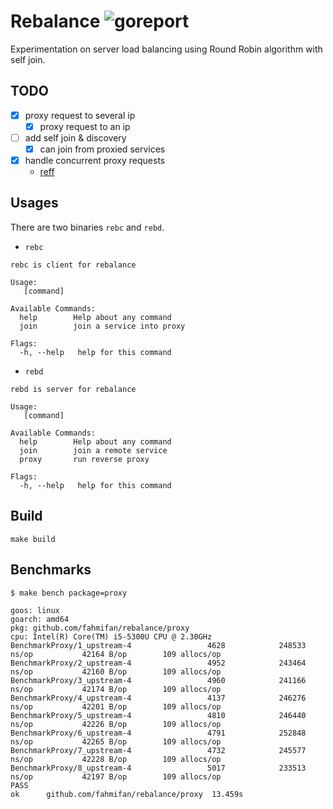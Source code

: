 # Rebalance ![goreport](https://goreportcard.com/badge/github.com/fahmifan/rebalance)

Experimentation on server load balancing using Round Robin algorithm with self join.

## TODO
- [x] proxy request to several ip
    - [x] proxy request to an ip
- [ ] add self join & discovery
    - [x] can join from proxied services
- [x] handle concurrent proxy requests
    - [reff](https://kasvith.github.io/posts/lets-create-a-simple-lb-go)

## Usages

There are two binaries `rebc` and `rebd`.
- `rebc`
```
rebc is client for rebalance

Usage:
   [command]

Available Commands:
  help        Help about any command
  join        join a service into proxy

Flags:
  -h, --help   help for this command
```

- `rebd`
```
rebd is server for rebalance

Usage:
   [command]

Available Commands:
  help        Help about any command
  join        join a remote service
  proxy       run reverse proxy

Flags:
  -h, --help   help for this command
```

## Build
```
make build
```

## Benchmarks
`$ make bench package=proxy`
```
goos: linux
goarch: amd64
pkg: github.com/fahmifan/rebalance/proxy
cpu: Intel(R) Core(TM) i5-5300U CPU @ 2.30GHz
BenchmarkProxy/1_upstream-4                 4628            248533 ns/op           42164 B/op        109 allocs/op
BenchmarkProxy/2_upstream-4                 4952            243464 ns/op           42160 B/op        109 allocs/op
BenchmarkProxy/3_upstream-4                 4960            241166 ns/op           42174 B/op        109 allocs/op
BenchmarkProxy/4_upstream-4                 4137            246276 ns/op           42201 B/op        109 allocs/op
BenchmarkProxy/5_upstream-4                 4810            246440 ns/op           42226 B/op        109 allocs/op
BenchmarkProxy/6_upstream-4                 4791            252848 ns/op           42265 B/op        109 allocs/op
BenchmarkProxy/7_upstream-4                 4732            245577 ns/op           42228 B/op        109 allocs/op
BenchmarkProxy/8_upstream-4                 5017            233513 ns/op           42197 B/op        109 allocs/op
PASS
ok      github.com/fahmifan/rebalance/proxy  13.459s
```
